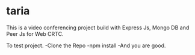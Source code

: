 # taria
This is a video conferencing project build with Express Js, Mongo DB and Peer Js for Web CRTC.

To test project.
-Clone the Repo
-npm install
-And you are good.
